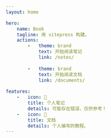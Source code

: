 ```yaml
---
layout: home

hero:
    name: Book
    tagline: 用 vitepress 构建。
    actions:
        -   theme: brand
            text: 开始阅读笔记
            link: /notes/
            
        -   theme: brand
            text: 开始阅读文档
            link: /documents/
            
features:
    -   icon: 🧩
        title: 个人笔记
        details: 可能存在错误，仅供参考！
    -   icon: 🎉
        title: 文档
        details: 个人编写的教程。
---
```

